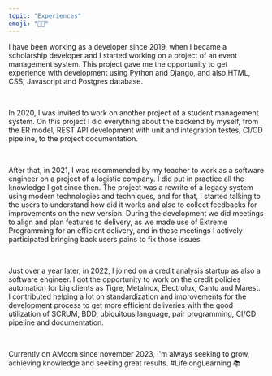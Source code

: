 ```yaml
---
topic: "Experiences"
emoji: "👨‍💻"
---
```


I have been working as a developer since 2019, when I became a scholarship developer and I started working on a project of an event management system. This project gave me the opportunity to get experience with development using Python and Django, and also HTML, CSS, Javascript and Postgres database.

<br/>

In 2020, I was invited to work on another project of a student management system. On this project I did everything about the backend by myself, from the ER model, REST API development with unit and integration testes, CI/CD pipeline, to the project documentation.

<br/>

After that, in 2021, I was recommended by my teacher to work as a software engineer on a project of a logistic company. I did put in practice all the knowledge I got since then. The project was a rewrite of a legacy system using modern technologies and techniques, and for that, I started talking to the users to understand how did it works and also to collect feedbacks for improvements on the new version. During the development we did meetings to align and plan features to delivery, as we made use of Extreme Programming for an efficient delivery, and in these meetings I actively participated bringing back users pains to fix those issues.

<br/>

Just over a year later, in 2022, I joined on a credit analysis startup as also a software engineer. I got the opportunity to work on the credit policies automation for big clients as Tigre, Metalnox, Electrolux, Cantu and Marest. I contributed helping a lot on standardization and improvements for the development process to get more efficient deliveries with the good utilization of SCRUM, BDD, ubiquitous language, pair programming, CI/CD pipeline and documentation.

<br/>

Currently on AMcom since november 2023, I'm always seeking to grow, achieving knowledge and seeking great results. #LifelongLearning 📚
